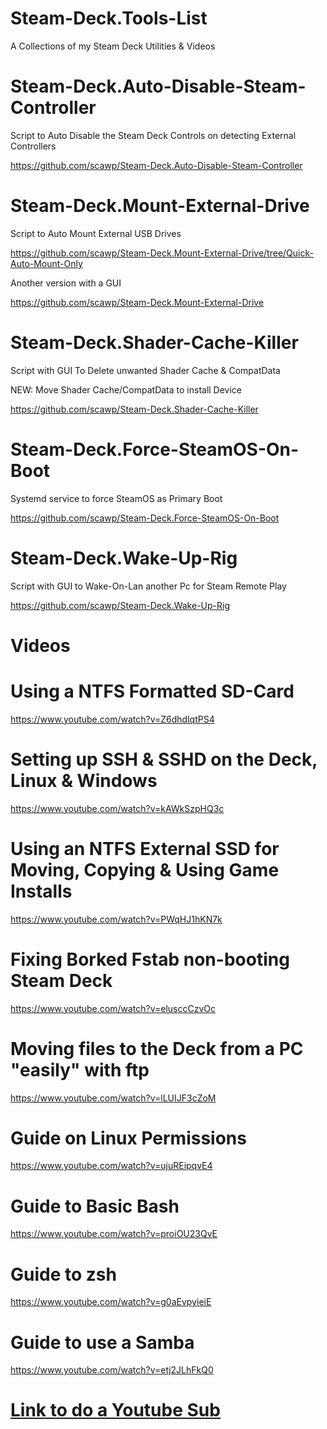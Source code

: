 # Steam-Deck.Tools-List
A Collections of my Steam Deck Utilities &amp; Videos

# Steam-Deck.Auto-Disable-Steam-Controller

Script to Auto Disable the Steam Deck Controls on detecting External Controllers

https://github.com/scawp/Steam-Deck.Auto-Disable-Steam-Controller

# Steam-Deck.Mount-External-Drive

Script to Auto Mount External USB Drives

https://github.com/scawp/Steam-Deck.Mount-External-Drive/tree/Quick-Auto-Mount-Only

Another version with a GUI

https://github.com/scawp/Steam-Deck.Mount-External-Drive

# Steam-Deck.Shader-Cache-Killer

Script with GUI To Delete unwanted Shader Cache & CompatData

NEW: Move Shader Cache/CompatData to install Device

https://github.com/scawp/Steam-Deck.Shader-Cache-Killer

# Steam-Deck.Force-SteamOS-On-Boot

Systemd service to force SteamOS as Primary Boot

https://github.com/scawp/Steam-Deck.Force-SteamOS-On-Boot

# Steam-Deck.Wake-Up-Rig

Script with GUI to Wake-On-Lan another Pc for Steam Remote Play

https://github.com/scawp/Steam-Deck.Wake-Up-Rig

# Videos

# Using a NTFS Formatted SD-Card

https://www.youtube.com/watch?v=Z6dhdlqtPS4

# Setting up SSH & SSHD on the Deck, Linux & Windows

https://www.youtube.com/watch?v=kAWkSzpHQ3c

# Using an NTFS External SSD for Moving, Copying & Using Game Installs

https://www.youtube.com/watch?v=PWqHJ1hKN7k

# Fixing Borked Fstab non-booting Steam Deck

https://www.youtube.com/watch?v=elusccCzvOc

# Moving files to the Deck from a PC "easily" with ftp

https://www.youtube.com/watch?v=lLUIJF3cZoM

# Guide on Linux Permissions

https://www.youtube.com/watch?v=ujuREipqvE4

# Guide to Basic Bash

https://www.youtube.com/watch?v=proiOU23QvE

# Guide to zsh

https://www.youtube.com/watch?v=g0aEvpyieiE

# Guide to use a Samba

https://www.youtube.com/watch?v=etj2JLhFkQ0

# [Link to do a Youtube Sub](https://www.youtube.com/chinballsTV?sub_confirmation=1)

